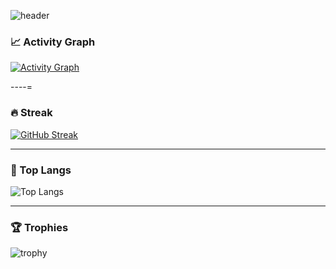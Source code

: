 <!--
**shindudwns/shindudwns** is a ✨ _special_ ✨ repository because its `README.md` (this file) appears on your GitHub profile.


-->
![header](https://capsule-render.vercel.app/api?type=waving&color=gradient&height=300&section=header&text=Welcome!!&desc=%20%20%20It's%20Youngjun%20Shin's%20GitHub%20💻&fontSize=80&descSize=25&fontAlignY=35&fontAlign=30&descAlign=25&descAlignY=55)

### 📈 Activity Graph
[![Activity Graph](https://github-readme-activity-graph.vercel.app/graph?username=shindudwns&area=true&hide_border=true&themevue&v=2)](https://github.com/shindudwns)

----=

### 🔥 Streak
[![GitHub Streak](https://streak-stats.demolab.com?user=shindudwns&hide_border=true&v=2)](https://git.io/streak-stats)

---

### 🧠 Top Langs
![Top Langs](https://github-readme-stats.vercel.app/api/top-langs/?username=shindudwns&layout=compact&langs_count=8&hide_border=true&theme=transparent&v=2)

---

### 🏆 Trophies
![trophy](https://github-profile-trophy.vercel.app/?username=shindudwns&row=1&column=6&margin-w=8&margin-h=8&no-frame=true&v=2)
